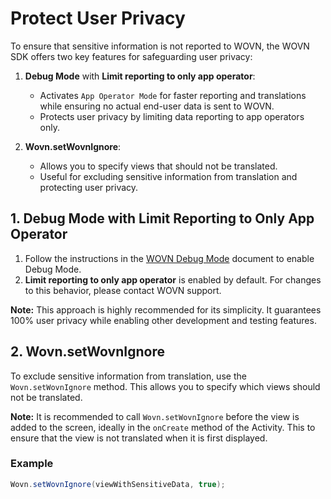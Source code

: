 # Protect User Privacy

To ensure that sensitive information is not reported to WOVN, the WOVN SDK offers two key features for safeguarding user privacy:

1. **Debug Mode** with **Limit reporting to only app operator**:
   - Activates `App Operator Mode` for faster reporting and translations while ensuring no actual end-user data is sent to WOVN.
   - Protects user privacy by limiting data reporting to app operators only.

2. **Wovn.setWovnIgnore**:
   - Allows you to specify views that should not be translated.
   - Useful for excluding sensitive information from translation and protecting user privacy.

## 1. Debug Mode with Limit Reporting to Only App Operator

1. Follow the instructions in the [WOVN Debug Mode](./debug_mode.md) document to enable Debug Mode.
2. **Limit reporting to only app operator** is enabled by default. For changes to this behavior, please contact WOVN support.

**Note:**
This approach is highly recommended for its simplicity. It guarantees 100% user privacy while enabling other development and testing features.

## 2. Wovn.setWovnIgnore

To exclude sensitive information from translation, use the `Wovn.setWovnIgnore` method. This allows you to specify which views should not be translated.

**Note:**
It is recommended to call `Wovn.setWovnIgnore` before the view is added to the screen, ideally in the `onCreate` method of the Activity. This to ensure that the view is not translated when it is first displayed.

### Example

```java
Wovn.setWovnIgnore(viewWithSensitiveData, true);
```
